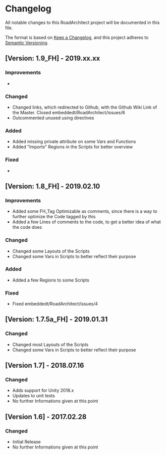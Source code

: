 # Changelog
All notable changes to this RoadArchitect project will be documented in this file.

The format is based on [Keep a Changelog](https://keepachangelog.com/en/1.0.0/),
and this project adheres to [Semantic Versioning](https://semver.org/spec/v2.0.0.html).


## [Version: 1.9_FH] - 2019.xx.xx
### Improvements
- 

### Changed
- Changed links, which redirected to Github, with the Github Wiki Link of the Master. Closed embeddedt/RoadArchitect/issues/6
- Outcommented unused using directives

### Added
- Added missing private attribute on some Vars and Functions
- Added "Imports" Regions in the Scripts for better overview

### Fixed
- 

## [Version: 1.8_FH] - 2019.02.10
### Improvements
- Added some FH_Tag Optimizable as comments, since there is a way to further optimize the Code tagged by this
- Added a few Lines of comments to the code, to get a better idea of what the code does

### Changed
- Changed some Layouts of the Scripts
- Changed some Vars in Scripts to better reflect their purpose

### Added
- Added a few Regions to some Scripts

### Fixed
- Fixed embeddedt/RoadArchitect/issues/4

## [Version: 1.7.5a_FH] - 2019.01.31
### Changed
- Changed most Layouts of the Scripts
- Changed some Vars in Scripts to better reflect their purpose

## [Version 1.7] - 2018.07.16
### Changed
- Adds support for Unity 2018.x
- Updates to unit tests
- No further Informations given at this point

## [Version 1.6] - 2017.02.28
### Changed
- Initial Release
- No further Informations given at this point